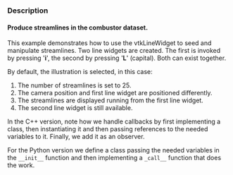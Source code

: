 ### Description

#### Produce streamlines in the combustor dataset.

This example demonstrates how to use the vtkLineWidget to seed and
manipulate streamlines. Two line widgets are created. The first is invoked
by pressing '**i**', the second by pressing '**L**' (capital). Both can exist
together.

By default, the illustration is selected, in this case:

1. The number of streamlines is set to 25.
2. The camera position and first line widget are positioned differently.
3. The streamlines are displayed running from the first line widget.
4. The second line widget is still available. 

In the C++ version, note how we handle callbacks by first implementing a class, then instantiating it and then passing references to the needed variables to it. Finally, we add it as an observer.

For the Python version we define a class passing the needed variables in the `__init__` function and then implementing a `_call__` function that does the work.
